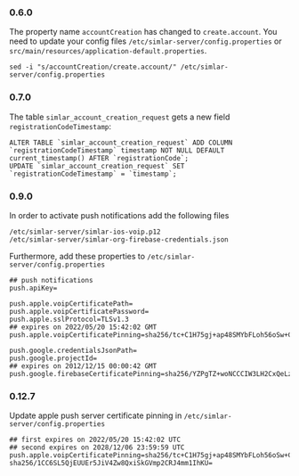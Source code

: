 ### 0.6.0
The property name ```accountCreation``` has changed to ```create.account```. You need to update your config files ```/etc/simlar-server/config.properties``` or ```src/main/resources/application-default.properties```.
```
sed -i "s/accountCreation/create.account/" /etc/simlar-server/config.properties
```

### 0.7.0
The table ```simlar_account_creation_request``` gets a new field ```registrationCodeTimestamp```:
```
ALTER TABLE `simlar_account_creation_request` ADD COLUMN `registrationCodeTimestamp` timestamp NOT NULL DEFAULT current_timestamp() AFTER `registrationCode`;
UPDATE `simlar_account_creation_request` SET `registrationCodeTimestamp` = `timestamp`;
```

### 0.9.0
In order to activate push notifications add the following files
```
/etc/simlar-server/simlar-ios-voip.p12
/etc/simlar-server/simlar-org-firebase-credentials.json
```
Furthermore, add these properties to ```/etc/simlar-server/config.properties```
```
## push notifications
push.apiKey=

push.apple.voipCertificatePath=
push.apple.voipCertificatePassword=
push.apple.sslProtocol=TLSv1.3
## expires on 2022/05/20 15:42:02 GMT
push.apple.voipCertificatePinning=sha256/tc+C1H75gj+ap48SMYbFLoh56oSw+CLJHYPgQnm3j9U=

push.google.credentialsJsonPath=
push.google.projectId=
## expires on 2012/12/15 00:00:42 GMT
push.google.firebaseCertificatePinning=sha256/YZPgTZ+woNCCCIW3LH2CxQeLzB/1m42QcCTBSdgayjs=
```


### 0.12.7
Update apple push server certificate pinning in ```/etc/simlar-server/config.properties```
```
## first expires on 2022/05/20 15:42:02 UTC
## second expires on 2028/12/06 23:59:59 UTC
push.apple.voipCertificatePinning=sha256/tc+C1H75gj+ap48SMYbFLoh56oSw+CLJHYPgQnm3j9U=, sha256/1CC6SL5QjEUUEr5JiV4Zw8QxiSkGVmp2CRJ4mm1IhKU=
```
